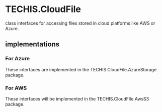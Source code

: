 # TECHIS.CloudFile
class interfaces for accessing files stored in cloud platforms like AWS or Azure.

## implementations

### For Azure 
These interfaces are implemented in the TECHIS.CloudFile.AzureStorage package.

### For AWS 
These interfaces will be implemented in the TECHIS.CloudFile.AwsS3 package.
